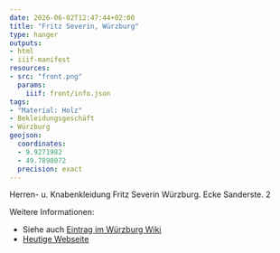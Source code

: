 ```yaml
---
date: 2026-06-02T12:47:44+02:00
title: "Fritz Severin, Würzburg"
type: hanger
outputs:
- html
- iiif-manifest
resources:
- src: "front.png"
  params:
    iiif: front/info.json
tags:
- "Material: Holz"
- Bekleidungsgeschäft
- Würzburg
geojson:
  coordinates:
  - 9.9271982
  - 49.7898072
  precision: exact
---
```

Herren- u. Knabenkleidung
Fritz Severin
Würzburg. Ecke Sanderste. 2


<div class="notes">
Weitere Informationen:
<ul>
<li>Siehe auch <a href="https://wuerzburgwiki.de/wiki/Severin">Eintrag im Würzburg Wiki</a></li>
<li><a href="https://www.severin-wuerzburg.de/">Heutige Webseite</a></li>
</ul>
</div>
